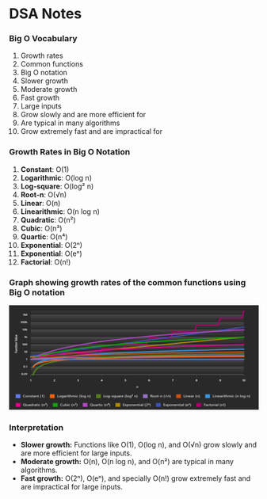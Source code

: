 # DSA Notes

###  Big O Vocabulary

1. Growth rates
2. Common functions
3. Big O notation
4. Slower growth
5. Moderate growth
6. Fast growth
7. Large inputs
8. Grow slowly and are more efficient for
9. Are typical in many algorithms
10. Grow extremely fast and are impractical for

### Growth Rates in Big O Notation

1. **Constant**: O(1)
2. **Logarithmic**: O(log n)
3. **Log-square**: O(log² n)
4. **Root-n**: O(√n)
5. **Linear**: O(n)
6. **Linearithmic**: O(n log n)
7. **Quadratic**: O(n²)
8. **Cubic**: O(n³)
9. **Quartic**: O(n⁴)
10. **Exponential**: O(2ⁿ)
11. **Exponential**: O(eⁿ)
12. **Factorial**: O(n!)

### Graph showing growth rates of the common functions using Big O notation

![graph-growth-rates-big-o.png](img/graph-growth-rates-big-o.png)

### Interpretation ###

* **Slower growth:** Functions like O(1), O(log n), and O(√n) grow slowly and are more efficient for large inputs.
* **Moderate growth:** O(n), O(n log n), and O(n²) are typical in many algorithms.
* **Fast growth:** O(2ⁿ), O(eⁿ), and specially O(n!) grow extremely fast and are impractical for large inputs.


